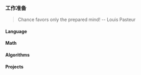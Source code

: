 ### 工作准备
> Chance favors only the prepared mind! -- Louis Pasteur
#### Language


#### Math


#### Algorithms


#### Projects 


